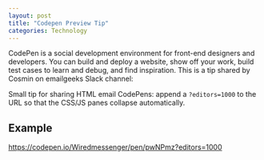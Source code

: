 ```yaml
---
layout: post
title: "Codepen Preview Tip"
categories: Technology
---
```



CodePen is a social development environment for front-end designers and developers. You can build and deploy a website, show off your work, build test cases to learn and debug, and find inspiration. This is a tip shared by Cosmin on emailgeeks Slack channel:

Small tip for sharing HTML email CodePens: append a `?editors=1000` to the URL so that the CSS/JS panes collapse automatically.

## Example

https://codepen.io/Wiredmessenger/pen/pwNPmz?editors=1000

